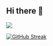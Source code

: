 ## Hi there 👋

<!--
**tahmidh/tahmidh** is a ✨ _special_ ✨ repository because its `README.md` (this file) appears on your GitHub profile.

Here are some ideas to get you started:

- 🔭 I’m currently working on ...
- 🌱 I’m currently learning ...
- 👯 I’m looking to collaborate on ...
- 🤔 I’m looking for help with ...
- 💬 Ask me about ...
- 📫 How to reach me: ...
- 😄 Pronouns: ...
- ⚡ Fun fact: ...
[![Tahmid's GitHub stats](https://github-readme-stats.vercel.app/api?username=tahmidh)](https://github.com/tahmidh/github-readme-stats)
-->
![](https://komarev.com/ghpvc/?username=tahmidh&color=green)

[![GitHub Streak](https://github-readme-streak-stats.herokuapp.com?user=tahmidh)](https://git.io/streak-stats)
